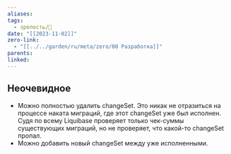 ```yaml
---
aliases: 
tags:
  - зрелость/🌱
date: "[[2023-11-02]]"
zero-link:
  - "[[../../garden/ru/meta/zero/00 Разработка]]"
parents: 
linked: 
---
```

## Неочевидное
- Можно полностью удалить changeSet. Это никак не отразиться на процессе наката миграций, где этот changeSet уже был исполнен. Судя по всему Liquibase проверяет только чек-суммы существующих миграций, но не проверяет, что какой-то changeSet пропал.
- Можно добавить новый changeSet между уже исполненными.